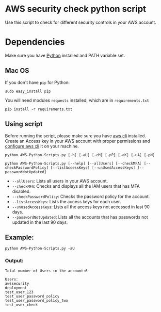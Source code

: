 # AWS security check python script
Use this script to check for different security controls in your AWS account.

Dependencies
=======
Make sure you have [Python](https://www.python.org/downloads/) installed and PATH variable set.

Mac OS
-----
If you don't have ```pip``` for Python:
```
sudo easy_install pip
```
You will need modules ```requests``` installed, which are in ```requirements.txt```
```
pip install -r requirements.txt
```

Using script
-----
Before running the script, please make sure you have [aws cli](https://docs.aws.amazon.com/cli/latest/userguide/installing.html) installed. Create an Access key in your AWS account with proper permissions and [configure aws cli](https://docs.aws.amazon.com/cli/latest/userguide/cli-chap-getting-started.html) it on your machine.

```
python AWS-Python-Scripts.py [-h] [-aU] [-cM] [-pP] [-aK] [-uA] [-pN]

python AWS-Python-Scripts.py [--help] [--allUsers] [--checkMFA] [--checkPasswordPolicy] [--listAccessKeys] [--unUsedAccessKeys] [--passwordNotUpdated]
```

* ```--allUsers```: Lists all users in your AWS account.
* ``--checkMFA``: Checks and displays all the IAM users that has MFA disabled.
* ``--checkPasswordPolicy``: Checks the password policy for the account.
* ``--listAccessKeys``: Lists the access keys for each user.
* ``--unUsedAccessKeys``: Lists all the access keys not accessed in last 90 days.
* ``--passwordNotUpdated``: Lists all the accounts that has passwords not updated in the last 90 days.
 
Example:
-----

```
python AWS-Python-Scripts.py -aU
```

### Output:
```
Total number of Users in the account:6

Users:
awssecurity
deployment
test_user_123
test_user_password_policy
test_user_password_policy_two
test_user_check
```

